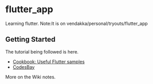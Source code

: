 # flutter_app

Learning flutter. Note:It is on vendakka/personal/tryouts/flutter_app

## Getting Started

The tutorial being followed is here.
- [Cookbook: Useful Flutter samples](https://flutter.io/docs/cookbook)
- [CodesBay](https://www.youtube.com/channel/UCVvzjWVhcYGfznHOQdMParQ)

More on the Wiki notes.
